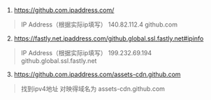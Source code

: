 1. https://github.com.ipaddress.com/ 
> IP Address（根据实际ip填写）	140.82.112.4 github.com 
2. https://fastly.net.ipaddress.com/github.global.ssl.fastly.net#ipinfo
> IP Address（根据实际ip填写）	199.232.69.194 github.global.ssl.fastly.net
3. https://github.com.ipaddress.com/assets-cdn.github.com
> 找到ipv4地址 对映得域名为 assets-cdn.github.com